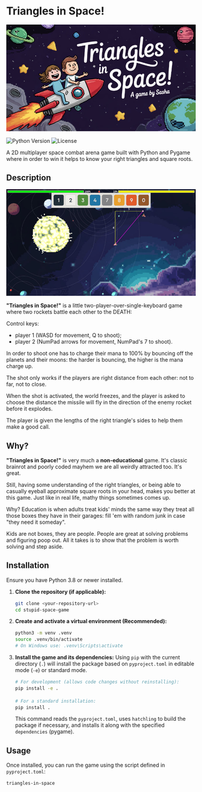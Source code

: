 
# Triangles in Space!

![Img](./screenshots/screenshot2.jpeg)

![Python Version](https://img.shields.io/badge/python-3.8+-blue.svg)
![License](https://img.shields.io/badge/License-MIT-yellow.svg)


A 2D multiplayer space combat arena game built with Python and Pygame where in order to win it helps to know your right triangles and square roots.

## Description

![Img](./screenshots/screenshot1.jpeg)

**"Triangles in Space!"** is a little two-player-over-single-keyboard game where two rockets battle each other to the DEATH:

Control keys:
* player 1 (WASD for movement, Q to shoot);
* player 2 (NumPad arrows for movement, NumPad's 7 to shoot).

In order to shoot one has to charge their mana to 100% by bouncing off the planets and their moons: the harder is bouncing, the higher is the mana charge up.

The shot only works if the players are right distance from each other: not to far, not to close.

When the shot is activated, the world freezes, and the player is asked to choose the distance the missile will fly in the direction of the enemy rocket before it explodes.

The player is given the lengths of the right triangle's sides to help them make a good call.



## Why?

**"Triangles in Space!"** is very much a **non-educational** game. It's classic brainrot and poorly coded mayhem we are all weirdly attracted too. It's great.

Still,  having some understanding of the right triangles, or being able to casually eyeball approximate square roots in your head, makes you better at this game. Just like in real life, mathy things sometimes comes up.

Why? Education is when adults treat kids' minds the same way they treat all those boxes they have in their garages: fill 'em with random junk in case "they need it someday".

Kids are not boxes, they are people. People are great at solving problems and figuring poop out. All it takes is to show that the problem is worth solving and step aside.


## Installation


Ensure you have Python 3.8 or newer installed.

1.  **Clone the repository (if applicable):**
    ```bash
    git clone <your-repository-url>
    cd stupid-space-game
    ```

2.  **Create and activate a virtual environment (Recommended):**
    ```bash
    python3 -m venv .venv
    source .venv/bin/activate
    # On Windows use: .venv\Scripts\activate
    ```

4.  **Install the game and its dependencies:**
    Using `pip` with the current directory (`.`) will install the package based on `pyproject.toml` in editable mode (`-e`) or standard mode.
    ```bash
    # For development (allows code changes without reinstalling):
    pip install -e .

    # For a standard installation:
    pip install .
    ```
    This command reads the `pyproject.toml`, uses `hatchling` to build the package if necessary, and installs it along with the specified `dependencies` (pygame).

## Usage

Once installed, you can run the game using the script defined in `pyproject.toml`:

```bash
triangles-in-space
